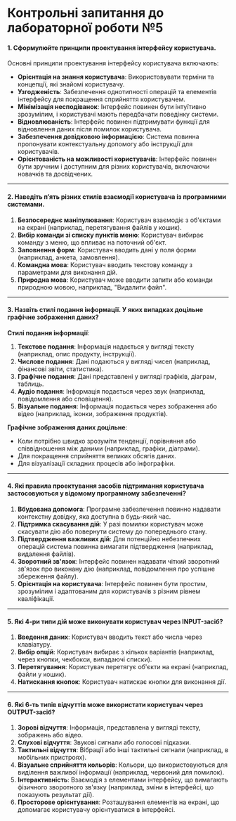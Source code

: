 # Контрольні запитання до лабораторної роботи №5
#### 1. Сформулюйте принципи проектування інтерфейсу користувача.
Основні принципи проектування інтерфейсу користувача включають:
- **Орієнтація на знання користувача**: Використовувати терміни та концепції, які знайомі користувачу.
- **Узгодженість**: Забезпечення однотипності операцій та елементів інтерфейсу для покращення сприйняття користувачем.
- **Мінімізація несподіванок**: Інтерфейс повинен бути інтуїтивно зрозумілим, і користувачі мають передбачати поведінку системи.
- **Відновлюваність**: Інтерфейс повинен підтримувати функції для відновлення даних після помилок користувача.
- **Забезпечення довідковою інформацією**: Система повинна пропонувати контекстуальну допомогу або інструкції для користувачів.
- **Орієнтованість на можливості користувачів**: Інтерфейс повинен бути зручним і доступним для різних користувачів, включаючи новачків та досвідчених.

---

#### 2. Наведіть п’ять різних стилів взаємодії користувача із програмними системами.
1. **Безпосереднє маніпулювання**: Користувач взаємодіє з об'єктами на екрані (наприклад, перетягування файлів у кошик).
2. **Вибір команди зі списку пунктів меню**: Користувач вибирає команду з меню, що впливає на поточний об'єкт.
3. **Заповнення форм**: Користувач вводить дані у поля форми (наприклад, анкета, замовлення).
4. **Командна мова**: Користувач вводить текстову команду з параметрами для виконання дій.
5. **Природна мова**: Користувач може вводити запити або команди природною мовою, наприклад, "Видалити файл".

---

#### 3. Назвіть стилі подання інформації. У яких випадках доцільне графічне зображення даних?
**Стилі подання інформації**:
1. **Текстове подання**: Інформація надається у вигляді тексту (наприклад, опис продукту, інструкції).
2. **Числове подання**: Дані подаються у вигляді чисел (наприклад, фінансові звіти, статистика).
3. **Графічне подання**: Дані представлені у вигляді графіків, діаграм, таблиць.
4. **Аудіо подання**: Інформація подається через звук (наприклад, повідомлення або сповіщення).
5. **Візуальне подання**: Інформація подається через зображення або відео (наприклад, іконки, зображення продуктів).

**Графічне зображення даних доцільне**:
- Коли потрібно швидко зрозуміти тенденції, порівняння або співвідношення між даними (наприклад, графіки, діаграми).
- Для покращення сприйняття великих обсягів даних.
- Для візуалізації складних процесів або інфографіки.

---

#### 4. Які правила проектування засобів підтримання користувача застосовуються у відомому програмному забезпеченні?
1. **Вбудована допомога**: Програмне забезпечення повинно надавати контекстну довідку, яка доступна в будь-який час.
2. **Підтримка скасування дій**: У разі помилки користувач може скасувати дію або повернути систему до попереднього стану.
3. **Підтвердження важливих дій**: Для потенційно небезпечних операцій система повинна вимагати підтвердження (наприклад, видалення файлів).
4. **Зворотний зв'язок**: Інтерфейс повинен надавати чіткий зворотний зв'язок про виконану дію (наприклад, повідомлення про успішне збереження файлу).
5. **Орієнтація на користувача**: Інтерфейс повинен бути простим, зрозумілим і адаптованим для користувачів з різним рівнем кваліфікації.

---

#### 5. Які 4-ри типи дій може виконувати користувач через INPUT-засіб?
1. **Введення даних**: Користувач вводить текст або числа через клавіатуру.
2. **Вибір опцій**: Користувач вибирає з кількох варіантів (наприклад, через кнопки, чекбокси, випадаючі списки).
3. **Перетягування**: Користувач перетягує об'єкти на екрані (наприклад, файли у кошик).
4. **Натискання кнопок**: Користувач натискає кнопки для виконання дії.

---

#### 6. Які 6-ть типів відчуттів може використати користувач через OUTPUT-засіб?
1. **Зорові відчуття**: Інформація, представлена у вигляді тексту, зображень або відео.
2. **Слухові відчуття**: Звукові сигнали або голосові підказки.
3. **Тактильні відчуття**: Вібрації або інші тактильні сигнали (наприклад, в мобільних пристроях).
4. **Візуальне сприйняття кольорів**: Кольори, що використовуються для виділення важливої інформації (наприклад, червоний для помилок).
5. **Інтерактивність**: Взаємодія з елементами інтерфейсу, що вимагають фізичного зворотного зв'язку (наприклад, зміни в інтерфейсі, що показують результат дії).
6. **Просторове орієнтування**: Розташування елементів на екрані, що допомагає користувачу орієнтуватися в інтерфейсі.